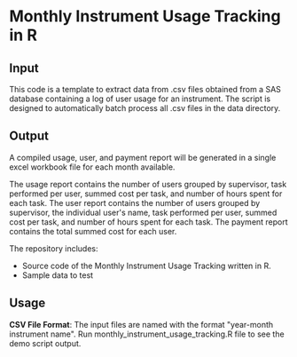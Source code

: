 # Monthly Instrument Usage Tracking in R

## Input

This code is a template to extract data from .csv files obtained from a SAS database containing a log of user usage for an instrument. The script is designed to automatically batch process all .csv files in the data directory.

## Output

A compiled usage, user, and payment report will be generated in a single excel workbook file for each month available.

The usage report contains the number of users grouped by supervisor, task performed per user, summed cost per task, and number of hours spent for each task. 
The user report contains the number of users grouped by supervisor, the individual user's name, task performed per user, summed cost per task, and number of hours spent for each task.
The payment report contains the total summed cost for each user.

The repository includes:
* Source code of the Monthly Instrument Usage Tracking written in R.
* Sample data to test 

## Usage

**CSV File Format**:
The input files are named with the format "year-month instrument name". Run monthly_instrument_usage_tracking.R file to see the demo script output.
